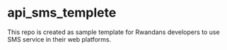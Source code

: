 # api_sms_templete
This repo is created as sample template for Rwandans developers to use SMS service in their web platforms.
